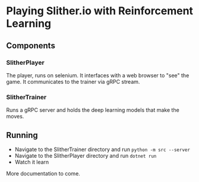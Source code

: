# Playing Slither.io with Reinforcement Learning

## Components

### SlitherPlayer

The player, runs on selenium. It interfaces with a web browser to "see" the game. It communicates to the trainer via gRPC stream.

### SlitherTrainer

Runs a gRPC server and holds the deep learning models that make the moves.

## Running

* Navigate to the SlitherTrainer directory and run `python -m src --server`
* Navigate to the SlitherPlayer directory and run `dotnet run`
* Watch it learn

More documentation to come.
